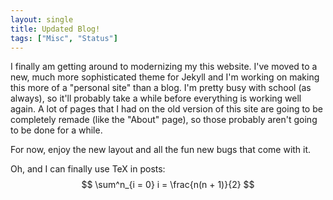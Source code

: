 ```yaml
---
layout: single
title: Updated Blog!
tags: ["Misc", "Status"]
---
```


I finally am getting around to modernizing my this website. I've moved to a new, much more sophisticated theme for Jekyll
and I'm working on making this more of a "personal site" than a blog. I'm pretty busy with school (as always), so it'll probably
take a while before everything is working well again. A lot of pages that I had on the old version of this site are going to be
completely remade (like the "About" page), so those probably aren't going to be done for a while.

For now, enjoy the new layout and all the fun new bugs that come with it.

Oh, and I can finally use TeX in posts: $$ \sum^n_{i = 0} i = \frac{n(n + 1)}{2} $$